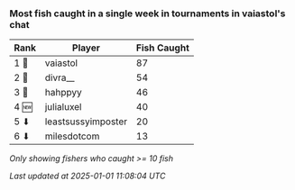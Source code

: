 ### Most fish caught in a single week in tournaments in vaiastol's chat
| Rank | Player | Fish Caught |
|------|--------|-----------|
| 1 🥇  | vaiastol  | 87 |
| 2 🥈  | divra__  | 54 |
| 3 🥉  | hahppyy  | 46 |
| 4 🆕 | julialuxel  | 40 |
| 5 ⬇ | leastsussyimposter  | 20 |
| 6 ⬇ | milesdotcom  | 13 |

_Only showing fishers who caught >= 10 fish_

_Last updated at 2025-01-01 11:08:04 UTC_